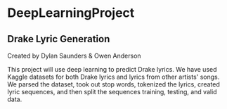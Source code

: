 # DeepLearningProject

## Drake Lyric Generation

Created by Dylan Saunders & Owen Anderson

This project will use deep learning to predict Drake lyrics. We have used Kaggle datasets for both Drake lyrics and lyrics from other
artists' songs. We parsed the dataset, took out stop words, tokenized the lyrics, created lyric sequences, and then split the sequences
training, testing, and valid data.
